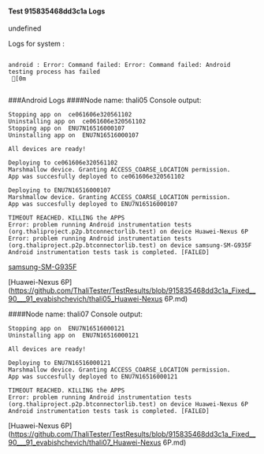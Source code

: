 #### Test 915835468dd3c1a Logs

undefined

Logs for system : 
```

android : Error: Command failed: Error: Command failed: Android testing process has failed
 [0m


```
###Android Logs
####Node name: thali05
Console output:
```
Stopping app on  ce061606e320561102
Uninstalling app on  ce061606e320561102
Stopping app on  ENU7N16516000107
Uninstalling app on  ENU7N16516000107

All devices are ready!

Deploying to ce061606e320561102
Marshmallow device. Granting ACCESS_COARSE_LOCATION permission.
App was succesfully deployed to ce061606e320561102

Deploying to ENU7N16516000107
Marshmallow device. Granting ACCESS_COARSE_LOCATION permission.
App was succesfully deployed to ENU7N16516000107

TIMEOUT REACHED. KILLING the APPS
Error: problem running Android instrumentation tests (org.thaliproject.p2p.btconnectorlib.test) on device Huawei-Nexus 6P 
Error: problem running Android instrumentation tests (org.thaliproject.p2p.btconnectorlib.test) on device samsung-SM-G935F 
Android instrumentation tests task is completed. [FAILED]
```
[samsung-SM-G935F](https://github.com/ThaliTester/TestResults/blob/915835468dd3c1a_Fixed__90___91_evabishchevich/thali05_samsung-SM-G935F.md)

[Huawei-Nexus 6P](https://github.com/ThaliTester/TestResults/blob/915835468dd3c1a_Fixed__90___91_evabishchevich/thali05_Huawei-Nexus 6P.md)

####Node name: thali07
Console output:
```
Stopping app on  ENU7N16516000121
Uninstalling app on  ENU7N16516000121

All devices are ready!

Deploying to ENU7N16516000121
Marshmallow device. Granting ACCESS_COARSE_LOCATION permission.
App was succesfully deployed to ENU7N16516000121

TIMEOUT REACHED. KILLING the APPS
Error: problem running Android instrumentation tests (org.thaliproject.p2p.btconnectorlib.test) on device Huawei-Nexus 6P 
Android instrumentation tests task is completed. [FAILED]
```
[Huawei-Nexus 6P](https://github.com/ThaliTester/TestResults/blob/915835468dd3c1a_Fixed__90___91_evabishchevich/thali07_Huawei-Nexus 6P.md)




